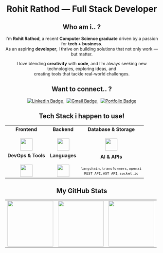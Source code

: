 <h1 align="center"> Rohit Rathod — Full Stack Developer</h1>

<!--
<p align="center">
  <i>"Bridging the gap between technology and real-world problems."</i>
</p>
!-->

<!--
<div align="center">
  
![Typing SVG](https://readme-typing-svg.herokuapp.com?font=Fira+Code&pause=1000&color=F78C6C&center=true&vCenter=true&width=440&lines=Aspiring+Full-Stack+Developer;Tech+Enthusiast+%26+Problem+Solver;Cloud+Native+%7C+AI+%7C+DevOps+Learner)

</div>

---
!-->

<div align="center">
   
## Who am i.. ?

I'm **Rohit Rathod**, a recent **Computer Science graduate** driven by a passion for **tech + business**.  
As an aspiring **developer**, I thrive on building solutions that not only work — but matter.

I love blending **creativity** with **code**, and I’m always seeking new technologies, exploring ideas, and  
creating tools that tackle real-world challenges.


## Want to connect.. ?

<div align="center"> <a href="https://linkedin.com/in/rohit-rathod-086527252" target="_blank"> <img src="https://img.shields.io/badge/LinkedIn-0A66C2?logo=linkedin&logoColor=white" alt="LinkedIn Badge"/> </a> &nbsp; <a href="mailto:rohit.rthd.04@gmail.com" target="_blank"> <img src="https://img.shields.io/badge/Gmail-EA4335?logo=gmail&logoColor=white" alt="Gmail Badge"/> </a> &nbsp; <a href="https://rohitrathod.tech/" target="_blank"> <img src="https://img.shields.io/badge/My%20Portfolio-FFFF00?logo=internet-explorer&logoColor=white" alt="Portfolio Badge"/> </a> </div>

## Tech Stack i happen to use!

<table> <tr> <td align="center"> <b>Frontend</b><br><br> <img src="https://skillicons.dev/icons?i=html,css,js,react,next,tailwind,vite" height="40" /> </td> <td align="center"> <b>Backend</b><br><br> <img src="https://skillicons.dev/icons?i=nodejs,express,nestjs,prisma" height="40" /> </td> <td align="center"> <b>Database & Storage</b><br><br> <img src="https://skillicons.dev/icons?i=mongodb,postgresql,supabase,firebase" height="40" /> </td> </tr> <tr> <td align="center"> <b>DevOps & Tools</b><br><br> <img src="https://skillicons.dev/icons?i=docker,vercel,netlify,git,github,postman" height="40"/> </td> <td align="center"> <b>Languages</b><br><br> <img src="https://skillicons.dev/icons?i=ts,py,cpp,js" height="40" /> </td> <td align="center"> <b>AI & APIs</b><br><br><sub><code>langchain</code>, <code>transformers</code>, <code>openai</code></sub><br> <sub><code>REST API</code>, <code>AST API</code>, <code>socket.io</code></sub> </td> </tr> </table>


## My GitHub Stats

<table>
  <tr>
    <td>
      <img src="https://github-readme-stats.vercel.app/api?username=rohitrath0d&theme=github_dark&show_icons=true&hide_border=false" height="150px" />
    </td>
    <td>
      <img src="https://nirzak-streak-stats.vercel.app/?user=rohitrath0d&theme=dark&hide_border=false" height="150px" />
    </td>
    <td>
      <img src="https://github-readme-stats.vercel.app/api/top-langs/?username=rohitrath0d&theme=github_dark&layout=compact&hide_border=false" height="150px" />
    </td>
  </tr>
</table>
